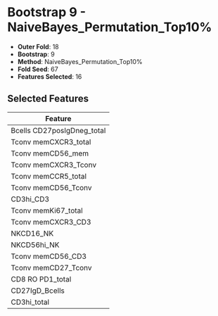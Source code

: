 # Bootstrap 9 - NaiveBayes_Permutation_Top10%

- **Outer Fold**: 18
- **Bootstrap**: 9
- **Method**: NaiveBayes_Permutation_Top10%
- **Fold Seed**: 67
- **Features Selected**: 16

## Selected Features

| Feature |
|---------|
| Bcells CD27posIgDneg_total |
| Tconv memCXCR3_total |
| Tconv memCD56_mem |
| Tconv memCXCR3_Tconv |
| Tconv memCCR5_total |
| Tconv memCD56_Tconv |
| CD3hi_CD3 |
| Tconv memKi67_total |
| Tconv memCXCR3_CD3 |
| NKCD16_NK |
| NKCD56hi_NK |
| Tconv memCD56_CD3 |
| Tconv memCD27_Tconv |
| CD8 RO PD1_total |
| CD27IgD_Bcells |
| CD3hi_total |
